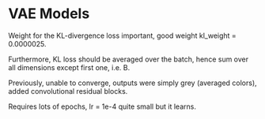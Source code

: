 # VAE Models
Weight for the KL-divergence loss important, good weight kl_weight = 0.0000025.

Furthermore, KL loss should be averaged over the batch, hence sum over all dimensions except first one, i.e. B.

Previously, unable to converge, outputs were simply grey (averaged colors), added convolutional residual blocks.

Requires lots of epochs, lr = 1e-4 quite small but it learns.
